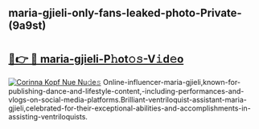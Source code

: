 ## maria-gjieli-only-fans​-leaked-photo​-Private-(9a9st)


# <h2><a href="https://mediaupload.pro?title=maria-gjieli&ref=git">🔗👉 🔴 maria-gjieli-P𝚑ot𝚘𝚜-V𝚒d𝚎o</a></h2>

[![Corinna Kopf Nue Nu𝚍e𝚜](https://i.imgur.com/0qMVB7G.gif)](https://mediaupload.pro?title=maria-gjieli&ref=git)
Online-influencer-maria-gjieli,known-for-publishing-dance-and-lifestyle-content,-including-performances-and-vlogs-on-social-media-platforms.Brilliant-ventriloquist-assistant-maria-gjieli,celebrated-for-their-exceptional-abilities-and-accomplishments-in-assisting-ventriloquists.  
